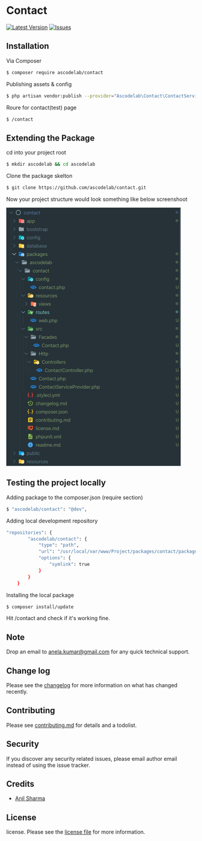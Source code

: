 # Contact

[![Latest Version](https://img.shields.io/github/release/ascodelab/contact.svg?style=flat-square)](https://github.com/ascodelab/contact/releases)
[![Issues](https://img.shields.io/github/issues/ascodelab/contact?style=flat-square)](https://packagist.org/packages/ascodelab/contact)



## Installation

Via Composer

``` bash
$ composer require ascodelab/contact
```

Publishing assets & config

``` bash
$ php artisan vendor:publish --provider="Ascodelab\Contact\ContactServiceProvider"
```

Roure for contact(test) page

``` bash
$ /contact
```

## Extending the Package

cd into your project root

``` bash 
$ mkdir ascodelab && cd ascodelab
```
Clone the package skelton

``` bash 
$ git clone https://github.com/ascodelab/contact.git
```
Now your project structure would look something like below screenshoot

![Screenshot](structure.png)

## Testing the project locally

Adding package to the composer.json (require section)

``` bash 
$ "ascodelab/contact": "@dev",
```

Adding local development repository
```bash
"repositories": {
        "ascodelab/contact": {
            "type": "path",
            "url": "/usr/local/var/www/Project/packages/contact/packages/ascodelab/contact",
            "options": {
                "symlink": true
            }
        }
    }
```

Installing the local package 

``` bash 
$ composer install/update
```
Hit /contact and check if it's working fine. 

## Note
Drop an email to anela.kumar@gmail.com for any quick technical support.

## Change log

Please see the [changelog](changelog.md) for more information on what has changed recently.

## Contributing

Please see [contributing.md](contributing.md) for details and a todolist.

## Security

If you discover any security related issues, please email author email instead of using the issue tracker.

## Credits

- [Anil Sharma](https://ascodelab.github.io/-/#)

## License

license. Please see the [license file](license.md) for more information.

